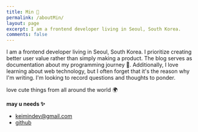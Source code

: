 ```yaml
---
title: Min 🐰
permalink: /aboutMin/
layout: page
excerpt: I am a frontend developer living in Seoul, South Korea.
comments: false
---
```



I am a frontend developer living in Seoul, South Korea. 
I prioritize creating better user value rather than simply making a product. 
The blog serves as documentation about my programming journey 🎒. 
Additionally, I love learning about web technology, but I often forget that it's the reason why I'm writing. 
I'm looking to record questions and thoughts to ponder.

love cute things from all around the world 🌍


**may u needs ✨**

- <keimindev@gmail.com>
- [github](https://github.com/keimindev)
